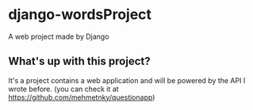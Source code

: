 # django-wordsProject
A web project made by Django

## What's up with this project?
It's a project contains a web application and will be powered by the API I wrote before.
(you can check it at https://github.com/mehmetnky/questionapp)
